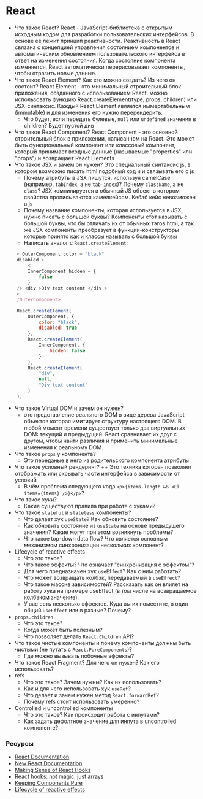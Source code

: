 # React
* Что такое React?
  React - JavaScript-библиотека с открытым исходным кодом для разработки пользовательских интерфейсов. В основе её лежит принцип реактивности. Реактивность в React связана с концепцией управления состоянием компонентов и автоматическим обновлением пользовательского интерфейса в ответ на изменения состояния. Когда состояние компонента изменяется, React автоматически перерисовывает компоненты, чтобы отразить новые данные.
* Что такое React Element? Как его можно создать? Из чего он состоит?
  React Element - это минимальный строительный блок приложения, созданного с использованием React.
  можно использовать функцию React.createElement(type, props, children) или  JSX-синтаксис. Каждый React Element является иммертабельным (immutable) и для изменения его нужно перерендерить.
  + Что будет, если передать булевые,  `null` или `undefined` значения в children? Будет пустой див
* Что такое React Component?
  React Component - это основной строительный блок в приложении, написанном на React. Это может быть функциональный компонент или классовый компонент, который принимает входные данные (называемые "properties" или "props") и возвращает React    Elements
* Что такое JSX и зачем он нужен?
Это специальный синтаксис js, в котором возможно писать html подобный код и и связывать его с js
  + Почему атрибуты в JSX пишутся, используя camelCase (например,     `tabIndex`, а не `tab-index`)? Почему `className`, а не `class`?
  JSX компилируется в обычный JS объект в котором свойства прописываются камелкейсом. Кебаб кейс невозможен в js
  + Почему название компоненты, которая используется в JSX, нужно писать с большой буквы?
  Компоненты стот называть с большой буквы, что бы отличать их от обычных тэгов html, а так же JSX компоненты преобразует в функции-конструкторы которые принято как и классы называть с большой буквы
  + Написать аналог с `React.createElement`:

```javascript
    < OuterComponent color = "black"
    disabled >
        <
        InnerComponent hidden = {
            false
        }
    /> <div >Div text content </div >
    <
    /OuterComponent>
```

```javascript
    React.createElement(
        OuterComponent, {
            color: "black",
            disabled: true
        },
        React.createElement(
            InnerComponent, {
                hidden: false
            }
        ),
        React.createElement(
            "div",
            null,
            "Div text content"
        )
    );
```

* Что такое Virtual DOM и зачем он нужен?
  + это представление реального DOM в виде дерева JavaScript-объектов которая имитирует структуру настоящего DOM. В любой момент времени существует только два виртуальных DOM: текущий и предыдущий. React сравнивает их друг с другом, чтобы найти различия и применить минимальные изменения к реальному DOM.
* Что такое `props` у компонента?
  + Это переданые в него из родительского компонента атрибуты
* Что такое условный рендеринг?
  ++ Это техника которая позволяет отображать или скрывать части интерфейса в зависимости от условий
  + В чём проблема следующего кода `<p>{items.length && <El items={items} />}</p>`?
* Что такое хуки?
  + Какие существуют правила при работе с хуками?
* Что такое `stateful` и `stateless` компоненты?
  + Что делает хук `useState`? Как обновить состояние?
  + Как обновить состояние из `useState` на основе предыдущего значения? Какие могут при этом возникнуть проблемы?
  + Что такое top-down data flow? Что является основным механизмом синхронизации нескольких компонент?
* Lifecycle of reactive effects
  + Что это такое?
  + Что такое эффекты? Что означает "синхронизация с эффектом"?
  + Для чего предназначен хук `useEffect`? Как с ним работать?
  + Что может возвращать колбэк, передаваемый в `useEffect`?
  + Что такое массив зависимостей? Рассказать как он влияет на работу хука на примере useEffect (в том числе на возвращаемое колбэком значение).
  + У вас есть несколько эффектов. Куда вы их поместите, в один общий `useEffect` или в разные? Почему?
* `props.children`
  + Что это такое?
  + Когда может быть полезным?
  + Что позволяет делать `React.Children` API?
* Что такое чистые компоненты и почему компоненты должны быть чистыми (не путать с `React.PureComponents`)?
  + Где можно вызывать побочные эффекты?
* Что такое React Fragment? Для чего он нужен? Как его использовать?
* refs
  + Что это такое? Зачем нужны? Как их использовать?
  + Как и для чего использовать хук `useRef`?
  + Что делает и зачем нужен метод `React.forwardRef`?
  + Почему refs стоит использовать умеренно?
* Controlled и uncontrolled компоненты
  + Что это такое? Как происходит работа с инпутами?
  + Как задать дефолтное значение для инпута в uncontrolled компоненте?

### Ресурсы

* [React Documentation](https://reactJS.org/docs/getting-started.html)
* [New React Documentation](https://beta.reactjs.org/)
* [Making Sense of React Hooks](https://medium.com/@dan_abramov/making-sense-of-react-hooks-fdbde8803889)
* [React hooks: not magic, just arrays](https://medium.com/@ryardley/react-hooks-not-magic-just-arrays-cd4f1857236e)
* [Keeping Components Pure](https://beta.reactjs.org/learn/keeping-components-pure)
* [Lifecycle of reactive effects](https://beta.reactjs.org/learn/lifecycle-of-reactive-effects)
